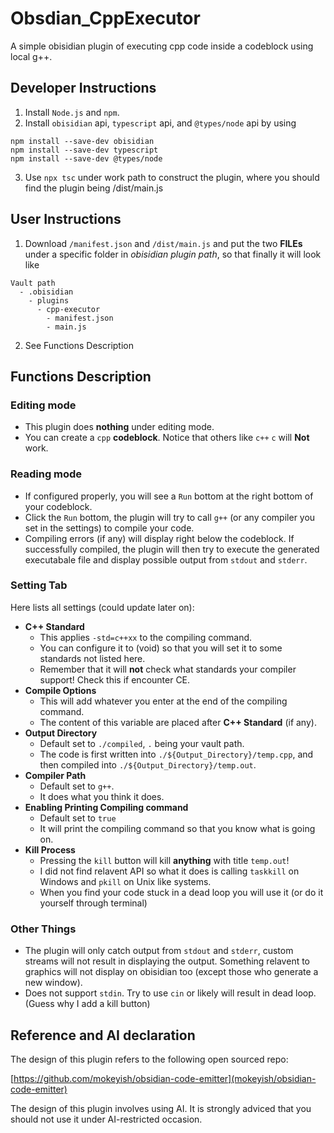# Obsdian_CppExecutor
A simple obisidian plugin of executing cpp code inside a codeblock using local g++.

## Developer Instructions
  1. Install `Node.js` and `npm`.
  2. Install `obisidian` api, `typescript` api, and `@types/node` api by using 
  ```shell
  npm install --save-dev obisidian
  npm install --save-dev typescript
  npm install --save-dev @types/node
  ```
  3. Use `npx tsc` under work path to construct the plugin, where you should find the plugin being /dist/main.js
## User Instructions
  1. Download `/manifest.json` and `/dist/main.js` and put the two **FILEs** under a specific folder in *obisidian plugin path*, so that finally it will look like
  ```
  Vault path
    - .obisidian
      - plugins
        - cpp-executor
          - manifest.json
          - main.js
  ```
  2. See Functions Description
## Functions Description
### Editing mode
- This plugin does **nothing** under editing mode.
- You can create a `cpp` **codeblock**. Notice that others like `c++` `c` will **Not** work.
### Reading mode
- If configured properly, you will see a `Run` bottom at the right bottom of your codeblock.
- Click the `Run` bottom, the plugin will try to call `g++` (or any compiler you set in the settings) to compile your code.
- Compiling errors (if any) will display right below the codeblock. If successfully compiled, the plugin will then try to execute the generated executabale file and display possible output from `stdout` and `stderr`.
### Setting Tab
Here lists all settings (could update later on):

- **C++ Standard**
  - This applies `-std=c++xx` to the compiling command.
  - You can configure it to (void) so that you will set it to some standards not listed here.
  - Remember that it will **not** check what standards your compiler support! Check this if encounter CE.
- **Compile Options**
  - This will add whatever you enter at the end of the compiling command.
  - The content of this variable are placed after **C++ Standard** (if any).
- **Output Directory**
  - Default set to `./compiled`, `.` being your vault path.
  - The code is first written into `./${Output_Directory}/temp.cpp`, and then compiled into `./${Output_Directory}/temp.out`.
- **Compiler Path**
  - Default set to `g++`.
  - It does what you think it does.
- **Enabling Printing Compiling command**
  - Default set to `true`
  - It will print the compiling command so that you know what is going on.
- **Kill Process**
  - Pressing the `kill` button will kill **anything** with title `temp.out`!
  - I did not find relavent API so what it does is calling `taskkill` on Windows and `pkill` on Unix like systems.
  - When you find your code stuck in a dead loop you will use it (or do it yourself through terminal)
### Other Things
- The plugin will only catch output from `stdout` and `stderr`, custom streams will not result in displaying the output. Something relavent to graphics will not display on obisidian too (except those who generate a new window).
- Does not support `stdin`. Try to use `cin` or likely will result in dead loop. (Guess why I add a kill button)
## Reference and AI declaration
The design of this plugin refers to the following open sourced repo:

[https://github.com/mokeyish/obsidian-code-emitter](mokeyish/obsidian-code-emitter)

The design of this plugin involves using AI. It is strongly adviced that you should not use it under AI-restricted occasion.
